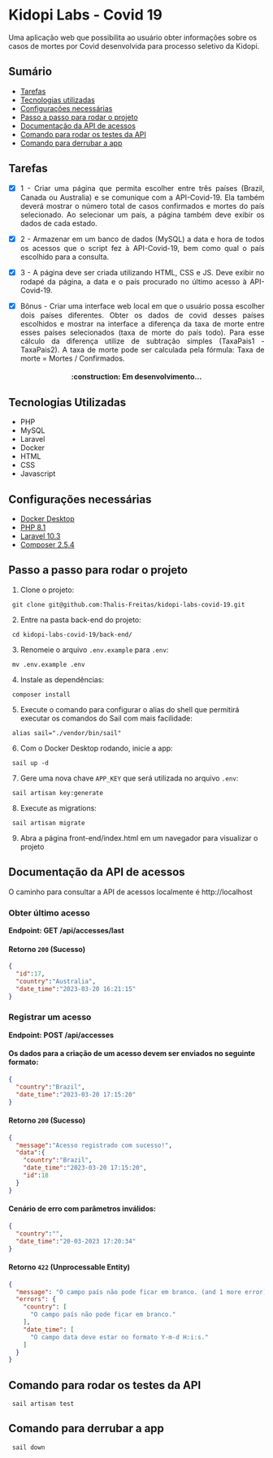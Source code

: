 # Kidopi Labs - Covid 19

Uma aplicação web que possibilita ao usuário obter informações sobre os casos de mortes por Covid desenvolvida para processo seletivo da Kidopi.

## Sumário

  * [Tarefas](#tarefas)
  * [Tecnologias utilizadas](#tecnologias-utilizadas)
  * [Configurações necessárias](#configurações-necessárias)
  * [Passo a passo para rodar o projeto](#passo-a-passo-para-rodar-o-projeto)
  * [Documentação da API de acessos](#documentação-da-api-de-acessos)
  * [Comando para rodar os testes da API](#comando-para-rodar-os-testes-da-api)
  * [Comando para derrubar a app](#comando-para-derrubar-a-app)

## Tarefas
<div align="justify">

- [x] 1 - Criar uma página que permita escolher entre três países (Brazil, Canada ou Australia) e se comunique com a API-Covid-19. Ela também deverá mostrar o número total de casos confirmados e mortes do país selecionado. Ao selecionar um país, a página também deve exibir os dados de cada estado.

- [x] 2 - Armazenar em um banco de dados (MySQL) a data e hora de todos os acessos que o script fez à API-Covid-19, bem como qual o país escolhido para a consulta.

- [x] 3 - A página deve ser criada utilizando HTML, CSS e JS. Deve exibir no rodapé da página, a data e o país procurado no último acesso à API-Covid-19.

- [x] Bônus - Criar uma interface web local em que o usuário possa escolher dois países diferentes. Obter os dados de covid desses países escolhidos e mostrar na interface a diferença da taxa de morte entre esses países selecionados (taxa de morte do país todo). Para esse cálculo da diferença utilize de subtração simples (TaxaPais1 - TaxaPais2). A taxa de morte pode ser calculada pela fórmula: Taxa de morte = Mortes / Confirmados.
</div>

<h4 align="center">
:construction: Em desenvolvimento...
</h4>

## Tecnologias Utilizadas

* PHP
* MySQL
* Laravel
* Docker
* HTML
* CSS
* Javascript

## Configurações necessárias

- [Docker Desktop](https://www.docker.com/products/docker-desktop/)
- [PHP 8.1](https://www.php.net/)
- [Laravel 10.3](https://laravel.com/docs/10.x)
- [Composer 2.5.4](https://getcomposer.org/)


## Passo a passo para rodar o projeto

1. Clone o projeto:

```
 git clone git@github.com:Thalis-Freitas/kidopi-labs-covid-19.git
```

2. Entre na pasta back-end do projeto:

```
 cd kidopi-labs-covid-19/back-end/
```

3. Renomeie o arquivo `.env.example` para `.env`:

```
 mv .env.example .env
```

4. Instale as dependências:

```
 composer install
```

5. Execute o comando para configurar o alias do shell que permitirá executar os comandos do Sail com mais facilidade:

```
 alias sail="./vendor/bin/sail"
```

6. Com o Docker Desktop rodando, inicie a app:

```
 sail up -d
```


7. Gere uma nova chave `APP_KEY` que será utilizada no arquivo `.env`:

```
 sail artisan key:generate
```

8. Execute as migrations:

```
 sail artisan migrate
```

9. Abra a página front-end/index.html em um navegador para visualizar o projeto

## Documentação da API de acessos

O caminho para consultar a API de acessos localmente é http://localhost

### Obter último acesso

**Endpoint: GET /api/accesses/last**

#### Retorno `200` (Sucesso)

```json
{
  "id":17,
  "country":"Australia",
  "date_time":"2023-03-20 16:21:15"
}
```

### Registrar um acesso

**Endpoint: POST /api/accesses**

#### Os dados para a criação de um acesso devem ser enviados no seguinte formato:

```json
{
  "country":"Brazil",
  "date_time":"2023-03-20 17:15:20"
}
```

#### Retorno `200` (Sucesso)

```json
{
  "message":"Acesso registrado com sucesso!",
  "data":{
    "country":"Brazil",
    "date_time":"2023-03-20 17:15:20",
    "id":18
  }
}
```

#### Cenário de erro com parâmetros inválidos:

```json
{
  "country":"",
  "date_time":"20-03-2023 17:20:34"
}
```

#### Retorno `422` (Unprocessable Entity)

```json
{
  "message": "O campo país não pode ficar em branco. (and 1 more error)",
  "errors": {
    "country": [
      "O campo país não pode ficar em branco."
    ],
    "date_time": [
      "O campo data deve estar no formato Y-m-d H:i:s."
    ]
  }
}
```

## Comando para rodar os testes da API

```
 sail artisan test
```

## Comando para derrubar a app

```
 sail down
```